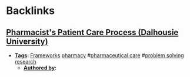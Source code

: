 
# Backlinks
## [Pharmacist's Patient Care Process (Dalhousie University)](<Pharmacist's Patient Care Process (Dalhousie University).md>)
- **[Tags](<Tags.md>):** [Frameworks](<Frameworks.md>) [pharmacy](<pharmacy.md>) #[pharmaceutical care](<pharmaceutical care.md>) #[problem solving](<problem solving.md>) [research](<research.md>)
    - **[Authored by](<Authored by.md>):**

